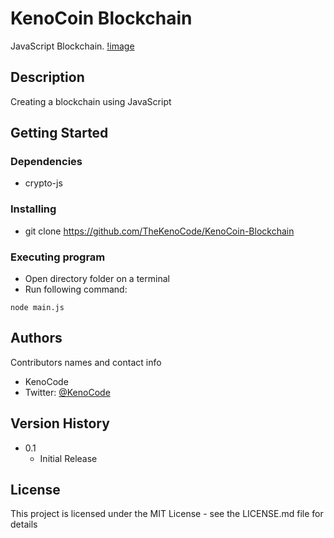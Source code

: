 # KenoCoin Blockchain 

JavaScript Blockchain.
[!image](https://i.imgur.com/9QxyJVU.jpg)
## Description

Creating a blockchain using JavaScript

## Getting Started

### Dependencies

* crypto-js


### Installing

* git clone https://github.com/TheKenoCode/KenoCoin-Blockchain


### Executing program

* Open directory folder on a terminal
* Run following command: 

```
node main.js
```


## Authors

Contributors names and contact info

* KenoCode
* Twitter: [@KenoCode](https://twitter.com/dompizzie)

## Version History


* 0.1
    * Initial Release

## License

This project is licensed under the MIT License - see the LICENSE.md file for details

